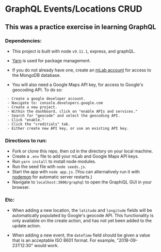 # GraphQL Events/Locations CRUD

## This was a practice exercise in learning GraphQL

### Dependencies:

- This project is built with node `v9.11.1`, express, and graphQL. 

- [Yarn](https://yarnpkg.com/en/) is used for package management.  

- If you do not already have one, create an [mLab account](https://mlab.com/home) for access to the MongoDB database.  

- You will also need a Google Maps API key, for access to Google's geocoding API.  To do so:

```
 - Create a google developer account.
 - Navigate to: console.developers.google.com
 - Create a new project.
 - Within the dashboard, click on "enable APIs and services."
 - Search for "geocode" and select the geocoding API.
 - Click "enable."
 - Click the "creditials" tab.
 - Either create new API key, or use an existing API key.
```
    

### Directions to run:

 - Fork or clone this repo, then cd in the directory on your local machine. 
 - Create a `.env` file to add your mLab and Google Maps API keys.
 - Run `yarn install` to install node modules.
 - Run the seed file with `node seeds.js`.
 - Start the app with `node app.js`.  (You can alternatively run it with [nodemon](https://github.com/remy/nodemon) for automatic server restarts.) 
 - Navigate to `localhost:3000/graphql` to open the GraphiQL GUI in your browser.

###  Etc:

- When adding a new location, the `latitude` and `longitude` fields will be automatically populated by Google's geocode API.  This functionality is only available on the create action, and has not yet been added to the update action.

- When adding a new event, the `dateTime` field should be given a value that is an acceptable ISO 8601 format.  For example, "2018-09-23T12:30" would work.


